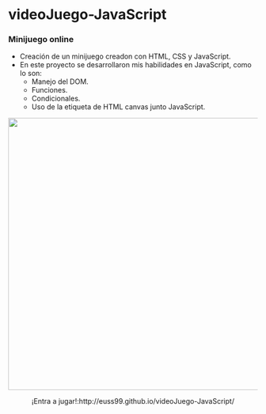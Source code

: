# videoJuego-JavaScript

<h3> Minijuego online </h3>

+ Creación de un minijuego creadon con HTML, CSS y JavaScript.
+ En este proyecto se desarrollaron mis habilidades en JavaScript, como lo son:
    * Manejo del DOM.
    * Funciones.
    * Condicionales.
    * Uso de la etiqueta de HTML canvas junto JavaScript.

<p align="center"> 
    <img  src="https://imagizer.imageshack.com/img922/6567/Lyx1H3.gif" width="550" heigth="400">
</p>

<p align="center"> 
    ¡Entra a jugar!:http://euss99.github.io/videoJuego-JavaScript/
</p>
